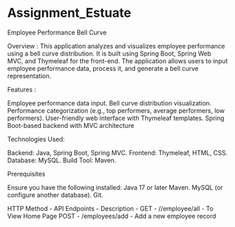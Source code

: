 # Assignment_Estuate
Employee Performance Bell Curve

Overview :
This application analyzes and visualizes employee performance using a bell curve distribution. It is built using Spring Boot, Spring Web MVC, and Thymeleaf for the front-end. The application allows users to input employee performance data, process it, and generate a bell curve representation.




Features :

Employee performance data input.
Bell curve distribution visualization.
Performance categorization (e.g., top performers, average performers, low performers).
User-friendly web interface with Thymeleaf templates.
Spring Boot-based backend with MVC architecture



Technologies Used:

Backend: Java, Spring Boot, Spring MVC.
Frontend: Thymeleaf, HTML, CSS.
Database: MySQL.
Build Tool: Maven.



Prerequisites

Ensure you have the following installed:
Java 17 or later
Maven.
MySQL (or configure another database).
Git.


HTTP Method - API Endpoints   - Description -
GET         - //employee/all  - To View Home Page
POST        - /employees/add  - Add a new employee record


